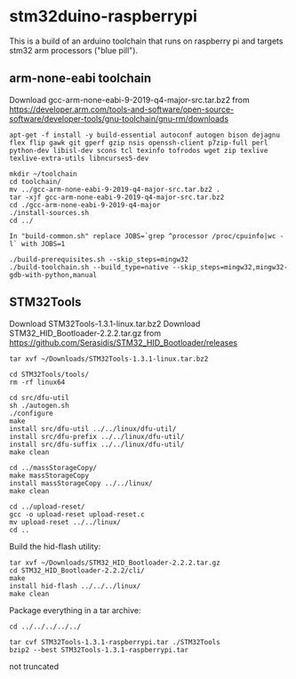 # stm32duino-raspberrypi

This is a build of an arduino toolchain that runs on raspberry pi and targets stm32 arm processors ("blue pill").

## arm-none-eabi toolchain
Download gcc-arm-none-eabi-9-2019-q4-major-src.tar.bz2 from
https://developer.arm.com/tools-and-software/open-source-software/developer-tools/gnu-toolchain/gnu-rm/downloads

```
apt-get -f install -y build-essential autoconf autogen bison dejagnu flex flip gawk git gperf gzip nsis openssh-client p7zip-full perl python-dev libisl-dev scons tcl texinfo tofrodos wget zip texlive texlive-extra-utils libncurses5-dev

mkdir ~/toolchain
cd toolchain/
mv ../gcc-arm-none-eabi-9-2019-q4-major-src.tar.bz2 .
tar -xjf gcc-arm-none-eabi-9-2019-q4-major-src.tar.bz2
cd ./gcc-arm-none-eabi-9-2019-q4-major
./install-sources.sh 
cd ../

In "build-common.sh" replace JOBS=`grep ^processor /proc/cpuinfo|wc -l` with JOBS=1

./build-prerequisites.sh --skip_steps=mingw32
./build-toolchain.sh --build_type=native --skip_steps=mingw32,mingw32-gdb-with-python,manual
```
## STM32Tools

Download STM32Tools-1.3.1-linux.tar.bz2 
Download STM32_HID_Bootloader-2.2.2.tar.gz from https://github.com/Serasidis/STM32_HID_Bootloader/releases
```
tar xvf ~/Downloads/STM32Tools-1.3.1-linux.tar.bz2

cd STM32Tools/tools/
rm -rf linux64

cd src/dfu-util
sh ./autogen.sh
./configure
make
install src/dfu-util ../../linux/dfu-util/
install src/dfu-prefix ../../linux/dfu-util/
install src/dfu-suffix ../../linux/dfu-util/
make clean

cd ../massStorageCopy/
make massStorageCopy
install massStorageCopy ../../linux/
make clean

cd ../upload-reset/
gcc -o upload-reset upload-reset.c
mv upload-reset ../../linux/
cd ..
```

Build the hid-flash utility:

```
tar xvf ~/Downloads/STM32_HID_Bootloader-2.2.2.tar.gz 
cd STM32_HID_Bootloader-2.2.2/cli/
make
install hid-flash ../../../linux/
make clean
```
Package everything in a tar archive:
```
cd ../../../../../

tar cvf STM32Tools-1.3.1-raspberrypi.tar ./STM32Tools
bzip2 --best STM32Tools-1.3.1-raspberrypi.tar
```
not truncated